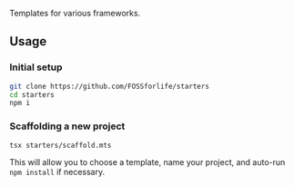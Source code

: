 Templates for various frameworks.

## Usage

### Initial setup

```bash
git clone https://github.com/FOSSforlife/starters
cd starters
npm i
```

### Scaffolding a new project

```bash
tsx starters/scaffold.mts
```

This will allow you to choose a template, name your project, and auto-run `npm install` if necessary.
